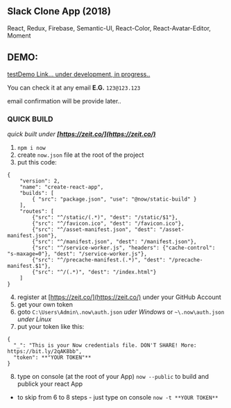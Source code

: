 ## Slack Clone App (2018)

React, Redux, Firebase, Semantic-UI, React-Color, React-Avatar-Editor, Moment

## DEMO:

[testDemo Link... under development, in progress..](https://slack-clone-react-21j1fzu4z.now.sh/)

You can check it at any email
**E.G.** `123@123.123`

email confirmation will be provide later..

### QUICK BUILD

_quick built under **[https://zeit.co/](https://zeit.co/)**_

1. `npm i now`
2. create `now.json` file at the root of the project
3. put this code:

```
{
    "version": 2,
    "name": "create-react-app",
    "builds": [
        { "src": "package.json", "use": "@now/static-build" }
    ],
    "routes": [
        {"src": "^/static/(.*)", "dest": "/static/$1"},
        {"src": "^/favicon.ico", "dest": "/favicon.ico"},
        {"src": "^/asset-manifest.json", "dest": "/asset-manifest.json"},
        {"src": "^/manifest.json", "dest": "/manifest.json"},
        {"src": "^/service-worker.js", "headers": {"cache-control": "s-maxage=0"}, "dest": "/service-worker.js"},
        {"src": "^/precache-manifest.(.*)", "dest": "/precache-manifest.$1"},
        {"src": "^/(.*)", "dest": "/index.html"}
    ]
}
```

4. register at [https://zeit.co/](https://zeit.co/) under your GitHub Account
5. get your own token
6. goto `C:\Users\Admin\.now\auth.json` _uder Windows_ or `~\.now\auth.json` _under Linux_
7. put your token like this:

```
{
  "_": "This is your Now credentials file. DON'T SHARE! More: https://bit.ly/2qAK8bb",
  "token": **"YOUR TOKEN"**
}
```

8. type on console (at the root of your App) `now --public` to build and publick your react App

- to skip from 6 to 8 steps - just type on console `now -t **YOUR TOKEN**`
